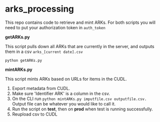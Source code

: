 # arks_processing

This repo contains code to retrieve and mint ARKs. For both scripts you will need to put your authorization token in ```auth_token```

**getARKs.py**

This script pulls down all ARKs that are currently in the server, and outputs them in a csv ```arks_[current date].csv```

```python getARKs.py```

**mintARKs.py**

This script mints ARKs based on URLs for items in the CUDL.

1. Export metadata from CUDL.
2. Make sure 'Identifier ARK' is a column in the csv.
3. On the CLI run ```python mintARKs.py imputfile.csv outputfile.csv.``` Output file can be whatever you would like to call it.
4. Run the script on **test**, then on **prod** when test is running successfully.
5. Reupload csv to CUDL
